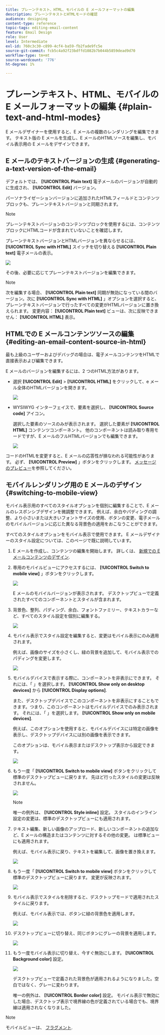 ```yaml
---
title: プレーンテキスト、HTML、モバイルの E メールフォーマットの編集
description: プレーンテキストとHTMLモードの確認
audience: designing
content-type: reference
topic-tags: editing-email-content
feature: Email Design
role: User
level: Intermediate
exl-id: 760c3c30-c899-4cf4-ba59-fb2fade9fc5e
source-git-commit: fcb5c4a92f23bdffd1082b7b044b5859dead9d70
workflow-type: tm+mt
source-wordcount: '776'
ht-degree: 1%

---
```


# プレーンテキスト、HTML、モバイルの E メールフォーマットの編集 {#plain-text-and-html-modes}

E メールデザイナーを使用すると、E メールの複数のレンダリングを編集できます。 テキスト版の E メールを生成し、E メールのHTMLソースを編集し、モバイル表示用の E メールをデザインできます。

## E メールのテキストバージョンの生成 {#generating-a-text-version-of-the-email}

デフォルトでは、 **[!UICONTROL Plain text]** 電子メールのバージョンが自動的に生成され、 **[!UICONTROL Edit]** バージョン。

パーソナライゼーションバージョンに追加されたHTMLフィールドとコンテンツブロックも、プレーンテキストバージョンと同期されます。

>[!NOTE]
>
>プレーンテキストバージョンのコンテンツブロックを使用するには、コンテンツブロックにHTMLコードが含まれていないことを確認します。

プレーンテキストバージョンとHTMLバージョンを異ならせるには、 **[!UICONTROL Sync with HTML]** スイッチを切り替える **[!UICONTROL Plain text]** 電子メールの表示。

![](assets/email_designer_textversion.png)

その後、必要に応じてプレーンテキストバージョンを編集できます。

>[!NOTE]
>
>次を編集する場合、 **[!UICONTROL Plain text]** 同期が無効になっている間のバージョン。次に **[!UICONTROL Sync with HTML]** 」オプションを選択すると、プレーンテキストバージョンで行ったすべての変更がHTMLバージョンに置き換えられます。 変更内容： **[!UICONTROL Plain text]** ビューは、次に反映できません： **[!UICONTROL HTML]** 表示。

## HTMLでの E メールコンテンツソースの編集 {#editing-an-email-content-source-in-html}

最も上級のユーザーおよびデバッグの場合は、電子メールコンテンツをHTMLで直接表示および編集できます。

E メールのバージョンを編集するには、2 つのHTML方法があります。

* 選択 **[!UICONTROL Edit]** > **[!UICONTROL HTML]** をクリックして、e メール全体のHTMLバージョンを開きます。

  ![](assets/email_designer_html1.png)

* WYSIWYG インターフェイスで、要素を選択し、 **[!UICONTROL Source code]** アイコン。

  選択した要素のソースのみが表示されます。 選択した要素が **[!UICONTROL HTML]** コンテンツコンポーネント。 他のコンポーネントは読み取り専用モードですが、E メールのフルHTMLバージョンでも編集できます。

  ![](assets/email_designer_html2.png)

コードのHTMLを変更すると、E メールの応答性が損なわれる可能性があります。 必ず、 **[!UICONTROL Preview]** 」ボタンをクリックします。 [メッセージのプレビュー](../../sending/using/previewing-messages.md)を参照してください。

## モバイルレンダリング用の E メールのデザイン {#switching-to-mobile-view}

モバイル表示用のすべてのスタイルオプションを個別に編集することで、E メールのレスポンシブデザインを微調整できます。 例えば、余白やパディングの調整、より小さいまたは大きいフォントサイズの使用、ボタンの変更、電子メールのモバイルバージョンに応じた異なる背景色の適用をおこなうことができます。

すべてのスタイルオプションをモバイル表示で使用できます。 E メールデザイナーのスタイル設定については、このページで既に説明しています。

1. E メールを作成し、コンテンツの編集を開始します。 詳しくは、 [新規での E メールコンテンツのデザイン](../../designing/using/designing-from-scratch.md#designing-an-email-content-from-scratch).
1. 専用のモバイルビューにアクセスするには、 **[!UICONTROL Switch to mobile view]** 」ボタンをクリックします。

   ![](assets/email_designer_mobile_view_switch.png)

   E メールのモバイルバージョンが表示されます。 デスクトップビューで定義されたすべてのコンポーネントとスタイルが含まれます。

1. 背景色、整列、パディング、余白、フォントファミリー、テキストカラーなど、すべてのスタイル設定を個別に編集する。

   ![](assets/email_designer_mobile_view.png)

1. モバイル表示でスタイル設定を編集すると、変更はモバイル表示にのみ適用されます。

   例えば、画像のサイズを小さくし、緑の背景を追加して、モバイル表示でのパディングを変更します。

   ![](assets/email_designer_mobile_view_change.png)

1. モバイルデバイスで表示する際に、コンポーネントを非表示にできます。 それには、「 」を選択します。 **[!UICONTROL Show only on desktop devices]** から **[!UICONTROL Display options]**.

   また、デスクトップデバイスでこのコンポーネントを非表示にすることもできます。つまり、このコンポーネントはモバイルデバイスでのみ表示されます。 それには、「 」を選択します。 **[!UICONTROL Show only on mobile devices]**.

   例えば、このオプションを使用すると、モバイルデバイスには特定の画像を表示し、デスクトップデバイスには別の画像を表示できます。

   このオプションは、モバイル表示またはデスクトップ表示から設定できます。

   ![](assets/email_designer_mobile_hide.png)

1. もう一度「 **[!UICONTROL Switch to mobile view]** ボタンをクリックして標準のデスクトップビューに戻ります。 先ほど行ったスタイルの変更は反映されません。

   ![](assets/email_designer_mobile_view_desktop_no-change.png)

   >[!NOTE]
   >
   >唯一の例外は、 **[!UICONTROL Style inline]** 設定。 スタイルのインライン設定の変更は、標準のデスクトップビューにも適用されます。

1. テキスト編集、新しい画像のアップロード、新しいコンポーネントの追加など、E メールの構造またはコンテンツに対するその他の変更。 は標準ビューにも適用されます。

   例えば、モバイル表示に戻り、テキストを編集して、画像を置き換えます。

   ![](assets/email_designer_mobile_view_change_content.png)

1. もう一度「 **[!UICONTROL Switch to mobile view]** ボタンをクリックして標準のデスクトップビューに戻ります。 変更が反映されます。

   ![](assets/email_designer_mobile_view_desktop_content-change.png)

1. モバイル表示でスタイルを削除すると、デスクトップモードで適用されたスタイルに戻ります。

   例えば、モバイル表示では、ボタンに緑の背景色を適用します。

   ![](assets/email_designer_mobile_view_background_mobile.png)

1. デスクトップビューに切り替え、同じボタンにグレーの背景を適用します。

   ![](assets/email_designer_mobile_view_background_desktop.png)

1. もう一度モバイル表示に切り替え、今すぐ無効にします。 **[!UICONTROL Background color]** 設定。

   ![](assets/email_designer_mobile_view_background_mobile_disabled.png)

   デスクトップビューで定義された背景色が適用されるようになりました。空白ではなく、グレーに変わります。

   唯一の例外は、 **[!UICONTROL Border color]** 設定。 モバイル表示で無効にした場合、デスクトップ表示で境界線の色が定義されている場合でも、境界線は適用されなくなりました。

>[!NOTE]
>
>モバイルビューは、 [フラグメント](../../designing/using/using-reusable-content.md#about-fragments).
